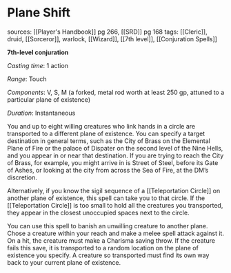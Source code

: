 # Plane Shift
sources: [[Player's Handbook]] pg 266, [[SRD]] pg 168
tags: [[Cleric]], druid, [[Sorceror]], warlock, [[Wizard]], [[7th level]], [[Conjuration Spells]]

**7th-level conjuration**

*Casting time*: 1 action

*Range*: Touch

*Components*: V, S, M (a forked, metal rod worth at least 250 gp, attuned to a particular plane of existence)

*Duration*: Instantaneous

You and up to eight willing creatures who link hands in a circle are transported to a different plane of existence. You can specify a target destination in general terms, such as the City of Brass on the Elemental Plane of Fire or the palace of Dispater on the second level of the Nine Hells, and you appear in or near that destination. If you are trying to reach the City of Brass, for example, you might arrive in is Street of Steel, before its Gate of Ashes, or looking at the city from across the Sea of Fire, at the DM’s discretion.

Alternatively, if you know the sigil sequence of a [[Teleportation Circle]] on another plane of existence, this spell can take you to that circle. If the [[Teleportation Circle]] is too small to hold all the creatures you transported, they appear in the closest unoccupied spaces next to the circle.

You can use this spell to banish an unwilling creature to another plane.  Chose a creature within your reach and make a melee spell attack against it. On a hit, the creature must make a Charisma saving throw. If the creature fails this save, it is transported to a random location on the plane of existence you specify. A creature so transported must find its own way back to your current plane of existence.
